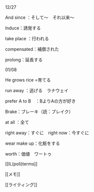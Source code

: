 12/27

And since ：そして～　それ以来～

Induce：誘発する

take place ：行われる

compensated：補償された

prolong：延長する

  

01/08

He grows rice =育てる

run away ：逃げる　ラナウェイ

prefer A to B　：BよりAの方が好き

Brake：ブレーキ（読：ブレイク）

at all ：全て

right away：すぐに　right now：今すぐに

wear make up：化粧をする

worth：価値　ワートゥ

  

  

[[IL(poli)terms]]

  

[[メモ]]

[[ライティング]]
